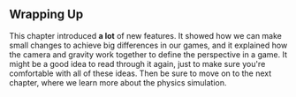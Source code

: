 ## Wrapping Up

This chapter introduced **a lot** of new features.  It showed how we can make
small changes to achieve big differences in our games, and it explained how the
camera and gravity work together to define the perspective in a game.  It might
be a good idea to read through it again, just to make sure you're comfortable
with all of these ideas.  Then be sure to move on to the next chapter, where we
learn more about the physics simulation.
